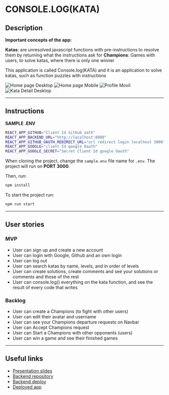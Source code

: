 # CONSOLE.LOG(KATA)

## Description

**Important concepts of the app:**

**Katas**: are unresolved javascript functions with pre-instructions to resolve them by returning what the instructions ask for
**Champions**: Games with users, to solve katas, where there is only one winner

This application is called Console.log(KATA) and it is an application to solve katas, such as function puzzles with instructions

 ![Home page Desktop](/src/assets/images/Readme/Home.png)
 ![Home page Mobile](/src/assets/images/Readme/Home%20Mobile.png)
 ![Profile Movil](/src/assets/images/Readme/Profile%20Mobile.png)
 ![Kata Detail Desktop](/src/assets/images/Readme/Kata%20Detail.png)
 

---
## Instructions

**SAMPLE .ENV**
```bash
REACT_APP_GITHUB="Client Id Github oath"
REACT_APP_BACKEND_URL="http://localhost:8080"
REACT_APP_GITHUB_OAUTH_REDIRECT_URL="url redirect login localhost 3000"
REACT_APP_GOOGLE="client Id google Oauth"
REACT_APP_GOOGLE_SECRET="Secret Client Id google Oauth"
```

When cloning the project, change the <code>sample.env</code> file name for <code>.env</code>. The project will run on **PORT 3000**.



Then, run:
```bash
npm install
```

To start the project run:
```bash
npm run start
```

---
## User stories 

### MVP

- User can sign up and create a new account
- User can login with Google, Github and an own login
- User can log out
- User can search katas by name, levels, and in order of levels 
- User can create solutions, create comments and see your solutions or comments and those of the rest
- User can console.log() everything on the kata function, and see the result of every code that writes

### Backlog

- User can create a Champions (to fight with other users)
- User can edit their avatar and username 
- User can see your Champions departure requests on Navbar
- User can Accept Champions request
- User can Start a Champions with other opponents (users)
- User can win a game and see their finished games

---

## Useful links

- [Presentation slides]()
- [Backend repository](https://github.com/Andrea0o0/Console.log-Backend)
- [Backend deploy](https://kataapp.fly.dev/)
- [Deployed app](https://console-log-kata.netlify.app/)



